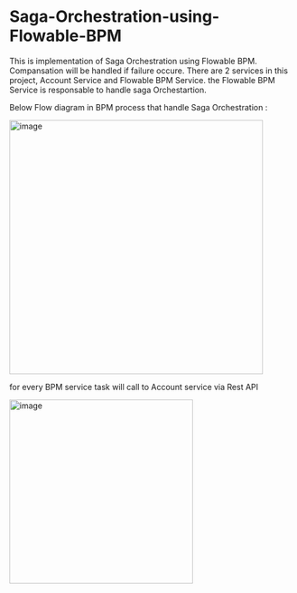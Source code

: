 # Saga-Orchestration-using-Flowable-BPM

This is implementation of Saga Orchestration using Flowable BPM. Compansation will be handled if failure occure. There are 2 services in this project, Account Service and Flowable BPM Service. the Flowable BPM Service is responsable to handle saga Orchestartion.

Below Flow diagram in BPM process that handle Saga Orchestration :

<img width="449" alt="image" src="https://user-images.githubusercontent.com/17265754/228769422-5601771c-4282-4789-9b53-fff543967981.png">

for every BPM service task will call to Account service via Rest API

<img width="325" alt="image" src="https://user-images.githubusercontent.com/17265754/228771637-fc26e04e-f7bf-46e6-bfa7-0e6f73aee887.png">

